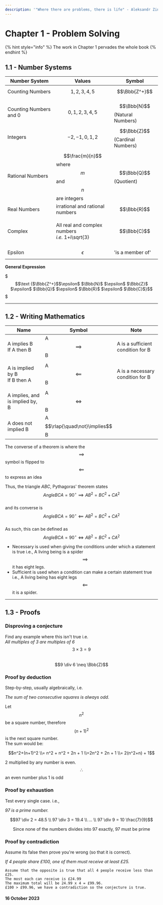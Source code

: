 ```yaml
---
description: '"Where there are problems, there is life" - Aleksandr Zinoviev (1922-2006)'
---
```


# Chapter 1 - Problem Solving

{% hint style="info" %}
The work in Chapter 1 pervades the whole book
{% endhint %}

## 1.1 - Number Systems

| Number System          | Values                                                                                     | Symbol                        |
| ---------------------- | ------------------------------------------------------------------------------------------ | ----------------------------- |
| Counting Numbers       | $$1,2,3,4,5$$                                                                              | $$\Bbb{Z^+}$$                 |
|                        |                                                                                            |                               |
| Counting Numbers and 0 | $$0,1,2,3,4,5$$                                                                            | $$\Bbb{N}$$ (Natural Numbers) |
| Integers               | $$-2,-1,0,1,2$$                                                                            | $$\Bbb{Z}$$(Cardinal Numbers) |
| Rational Numbers       | $$\frac{m}{n}$$ where $$m$$ and $$n$$ are integers                                         | $$\Bbb{Q}$$ (Quotient)        |
| Real Numbers           | irrational and rational numbers                                                            | $$\Bbb{R}$$                   |
| Complex                | <p>All real and complex numbers<br><em>i.e.</em> <span class="math">1+i\sqrt{3}</span></p> | $$\Bbb{C}$$                   |
| Epsilon                | $$\epsilon$$                                                                               | 'is a member of'              |

&#x20;                                                                **General Expression**

&#x20;                                                              $$$\text {$\Bbb{Z^+}$$\epsilon$ $\Bbb{N}$ $\epsilon$ $\Bbb{Z}$ $\epsilon$ $\Bbb{Q}$ $\epsilon$ $\Bbb{R}$ $\epsilon$ $\Bbb{C}$}$$$

***

## 1.2 - Writing Mathematics

| Name                                    | Symbol                           | Note                              |
| --------------------------------------- | -------------------------------- | --------------------------------- |
| <p>A implies B<br>If A then B</p>       | A $$\implies$$ B                 | A is a sufficient condition for B |
| <p>A is implied by B<br>If B then A</p> | A $$\impliedby$$ B               | A is a necessary condition for B  |
| A implies, and is implied by, B         | A $$\iff$$ B                     |                                   |
| A does not implied B                    | A $$\rlap{\quad\not}\implies$$ B |                                   |



The converse of a theorem is where the $$\implies$$ symbol is flipped to $$\impliedby$$ to express an idea

Thus, the triangle $ABC$, Pythagoras' theorem states\
$$Angle {BCA} = 90^\circ \implies {AB}^2 = {BC}^2 + {CA}^2$$\
and its converse is\
$$Angle {BCA} = 90^\circ \impliedby {AB}^2 = {BC}^2 + {CA}^2$$\
As such, this can be defined as\
$$Angle BCA = 90^\circ \iff {AB}^2 = {BC}^2 + {CA}^2$$

* Necessary is used when giving the conditions under which a statement is true i.e., A living being is a spider$$\implies$$it has eight legs.
* Sufficient is used when a condition can make a certain statement true i.e., A living being has eight legs$$\impliedby$$it is a spider.

***

## 1.3 - Proofs

### Disproving a conjecture

Find any example where this isn't true i.e.\
_All multiples of 3 are multiples of 6_\
$$3 \times 3 = 9$$\
$$9 \div 6 \neq \Bbb{Z}$$

### Proof by deduction

Step-by-step, usually algebraically, i.e.

_The sum of two consecutive squares is always odd._

Let $$n^2$$ be a square number, therefore\
$$(n+1)^2$$ is the next square number.\
The sum would be:

$$n^2+(n+1)^2 \\= n^2 + n^2 + 2n + 1 \\=2n^2 + 2n + 1 \\= 2(n^2+n) + 1$$

2 multiplied by any number is even.\
$$\therefore$$ an even number plus 1 is odd

### Proof by exhaustion

Test every single case. i.e.,&#x20;

_97 is a prime number._

$$97 \div 2 = 48.5 \\ 97 \div 3 = 19.4 \\ ... \\ 97 \div 9 = 10 \frac{7}{9}$$

$$\text{Since none of the numbers divides into 97 exactly, 97 must be prime}$$

### Proof by contradiction

Assume its false then prove you're wrong (so that it is correct).

_If 4 people share £100, one of them must receive at least £25._

```
Assume that the opposite is true that all 4 people receive less than £25.
The most each can receive is £24.99
The maximum total will be 24.99 x 4 = £99.96.
£100 > £99.96, we have a contradiction so the conjecture is true.
```

#### 16 October 2023
